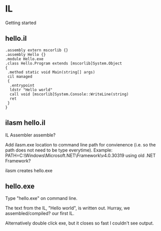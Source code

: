 # IL

Getting started

## hello.il

```
.assembly extern mscorlib {}
.assembly Hello {}
.module Hello.exe
.class Hello.Program extends [mscorlib]System.Object
{
 .method static void Main(string[] args)
 cil managed
 {
  .entrypoint
  ldstr "Hello world"
  call void [mscorlib]System.Console::WriteLine(string)
  ret
 }
}
```

## ilasm hello.il

IL Assembler assemble?

Add ilasm.exe location to command line path for convienence
(i.e. so the path does not need to be type everytime).
Example:
PATH=C:\Windows\Microsoft.NET\Framework\v4.0.30319
using old .NET Framework?

ilasm creates hello.exe

## hello.exe

Type "hello.exe" on command line.

The text from the IL, "Hello world", is written out.
Hurray, we assembled/compiled? our first IL.

Alternatively double click exe,
but it closes so fast I couldn't see output.
